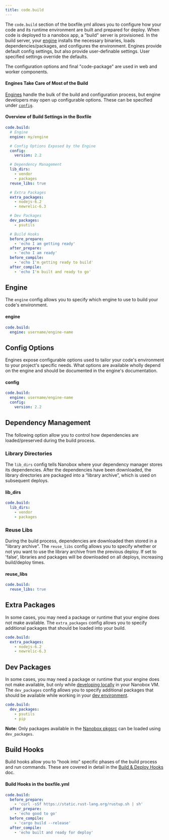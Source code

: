 ```yaml
---
title: code.build
---
```


The `code.build` section of the boxfile.yml allows you to configure how your code and its runtime environment are built and prepared for deploy. When code is deployed to a nanobox app, a "build" server is provisioned. In the build server, your [engine](#engine) installs the necessary binaries, loads dependencies/packages, and configures the environment. Engines provide default config settings, but also provide user-definable settings. User specified settings override the defaults.

The configuration options and final "code-package" are used in web and worker components.

#### Engines Take Care of Most of the Build
[Engines](/engines/) handle the bulk of the build and configuration process, but engine developers may open up configurable options. These can be specified under [`config`](#config-options).

#### Overview of Build Settings in the Boxfile
```yaml
code.build:
  # Engine
  engine: my/engine

  # Config Options Exposed by the Engine
  config:
    version: 2.2

  # Dependency Management
  lib_dirs:
    - vendor
    - packages
  reuse_libs: true

  # Extra Packages
  extra_packages:
    - nodejs-6.2
    - newrelic-6.3

  # Dev Packages
  dev_packages:
    - psutils

  # Build Hooks
  before_prepare:
    - 'echo I am getting ready'
  after_prepare:
    - 'echo I am ready'
  before_compile:
    - 'echo I'm getting ready to build'
  after_compile:
    - 'echo I'm built and ready to go'
```

## Engine
The `engine` config allows you to specify which engine to use to build your code's environment.

#### engine
```yaml
code.build:
  engine: username/engine-name
```

## Config Options
Engines expose configurable options used to tailor your code's environment to your project's specific needs. What options are available wholly depend on the engine and should be documented in the engine's documentation.

#### config
```yaml
code.build:
  engine: username/engine-name
  config:
    version: 2.2
```

## Dependency Management
The following option allow you to control how dependencies are loaded/preserved during the build process.

### Library Directories
The `lib_dirs` config tells Nanobox where your dependency manager stores its dependencies. After the dependencies have been downloaded, the library directories are packaged into a “library archive”, which is used on subsequent deploys.

#### lib_dirs
```yaml
code.build:
  lib_dirs:
    - vendor
    - packages
```

### Reuse Libs
During the build process, dependencies are downloaded then stored in a "library archive". The `reuse_libs` config allows you to specify whether or not you want to use the library archive from the previous deploy. If set to 'false', libraries and packages will be downloaded on all deploys, increasing build/deploy times.

#### reuse_libs
```yaml
code.build:
  reuse_libs: true
```

## Extra Packages
In some cases, you may need a package or runtime that your engine does not make available. The `extra_packages` config allows you to specify additional packages that should be loaded into your build.

```yaml
code.build:
  extra_packages:
    - nodejs-6.2
    - newrelic-6.3
```

## Dev Packages
In some cases, you may need a package or runtime that your engine does not make available, but only while [developing locally](/local-dev/) in your Nanobox VM. The `dev_packages` config allows you to specify additional packages that should be available while working in your [dev environment](/cli/dev/).

```yaml
code.build:
  dev_packages:
    - psutils
    - pip
```

**Note:** Only packages available in the [Nanobox pkgsrc](http://pkgsrc.nanobox.io/nanobox/base/Linux/) can be loaded using `dev_packages`.

## Build Hooks
Build hooks allow you to "hook into" specific phases of the build process and run commands. These are covered in detail in the [Build & Deploy Hooks](/app-config/build-deploy-hooks/) doc.

#### Build Hooks in the boxfile.yml
```yaml
code.build:
  before_prepare:
    - 'curl -sSf https://static.rust-lang.org/rustup.sh | sh'
  after_prepare:
    - 'echo good to go'
  before_compile:
    - 'cargo build --release'
  after_compile:
    - 'echo built and ready for deploy'
```
